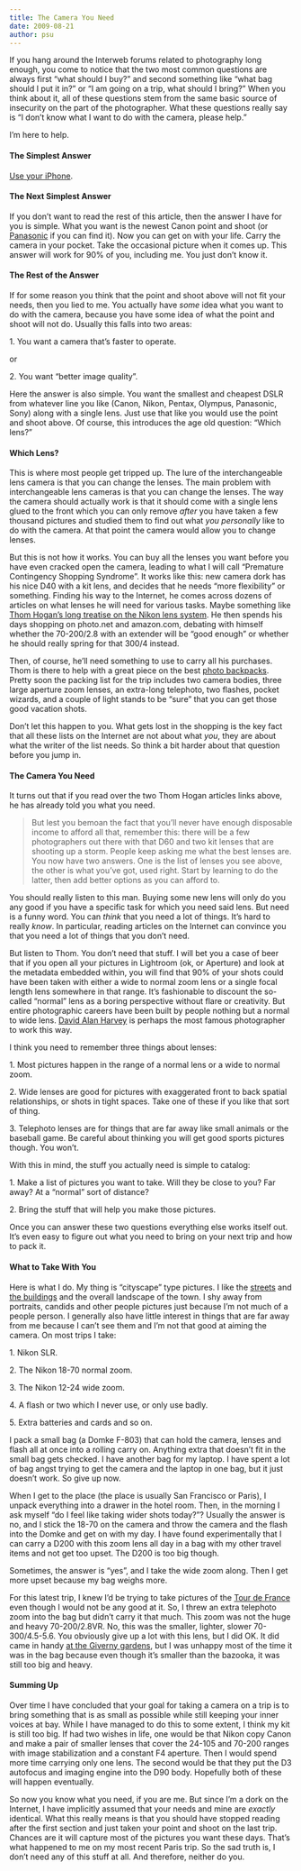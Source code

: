 ```yaml
---
title: The Camera You Need
date: 2009-08-21
author: psu
---
```


<p>If you hang around the Interweb forums related to photography long enough, you come to notice that the two most common questions are always first &#8220;what should I buy?&#8221; and second something like &#8220;what bag should I put it in?&#8221; or &#8220;I am going on a trip, what should I bring?&#8221; When you think about it, all of these questions stem from the same basic source of insecurity on the part of the photographer. What these questions really say is &#8220;I don&#8217;t know what I want to do with the camera, please help.&#8221;</p>
<p>I&#8217;m here to help.<br />

<h4>The Simplest Answer</h4>
<p>
<a href="http://mutable-states.com/the-golden-age-of-cameras-part-1.html">Use your iPhone</a>.
</p>
<h4>The Next Simplest Answer</h4>
<p>If you don&#8217;t want to read the rest of this article, then the answer I have for you is simple. What you want is the newest Canon point and shoot (or <a href="../../../01/08/camera-enough/index.html">Panasonic</a> if you can find it). Now you can get on with your life. Carry the camera in your pocket. Take the occasional picture when it comes up. This answer will work for 90% of you, including me. You just don&#8217;t know it.</p>
<h4>The Rest of the Answer</h4>
<p>If for some reason you think that the point and shoot above will not fit your needs, then you lied to me. You actually have <em>some</em> idea what you want to do with the camera, because you have some idea of what the point and shoot will not do. Usually this falls into two areas:</p>
<p>1. You want a camera that&#8217;s faster to operate.</p>
<p>or</p>
<p>2. You want &#8220;better image quality&#8221;.</p>
<p>Here the answer is also simple. You want the smallest and cheapest DSLR from whatever line you like (Canon, Nikon, Pentax, Olympus, Panasonic, Sony) along with a single lens. Just use that like you would use the point and shoot above. Of course, this introduces the age old question: &#8220;Which lens?&#8221;</p>
<h4>Which Lens?</h4>
<p>This is where most people get tripped up. The lure of the interchangeable lens camera is that you can change the lenses. The main problem with interchangeable lens cameras is that you can change the lenses. The way the camera should actually work is that it should come with a single lens glued to the front which you can only remove <em>after</em> you have taken a few thousand pictures and studied them to find out what <em>you personally</em> like to do with the camera. At that point the camera would allow you to change lenses.</p>
<p>But this is not how it works. You can buy all the lenses you want before you have even cracked open the camera, leading to what I will call &#8220;Premature Contingency Shopping Syndrome&#8221;. It works like this: new camera dork has his nice D40 with a kit lens, and decides that he needs &#8220;more flexibility&#8221; or something. Finding his way to the Internet, he comes across dozens of articles on what lenses he will need for various tasks. Maybe something like <a href="http://bythom.com/rationallenses.htm">Thom Hogan&#8217;s long treatise on the Nikon lens system</a>. He then spends his days shopping on photo.net and amazon.com, debating with himself whether the 70-200/2.8 with an extender will be &#8220;good enough&#8221; or whether he should really spring for that 300/4 instead.</p>
<p>Then, of course, he&#8217;ll need something to use to carry all his purchases. Thom is there to help with a great piece on the best <a href="http://bythom.com/bags.htm">photo backpacks</a>. Pretty soon the packing list for the trip includes two camera bodies, three large aperture zoom lenses, an extra-long telephoto, two flashes, pocket wizards, and a couple of light stands to be &#8220;sure&#8221; that you can get those good vacation shots.</p>
<p>Don&#8217;t let this happen to you. What gets lost in the shopping is the key fact that all these lists on the Internet are not about what <em>you</em>, they are about what the writer of the list needs. So think a bit harder about that question before you jump in.</p>
<h4>The Camera You Need</h4>
<p>It turns out that if you read over the two Thom Hogan articles links above, he has already told you what you need.</p>
<blockquote><p>
But lest you bemoan the fact that you&#8217;ll never have enough disposable income to afford all that, remember this: there will be a few photographers out there with that D60 and two kit lenses that are shooting up a storm. People keep asking me what the best lenses are. You now have two answers. One is the list of lenses you see above, the other is what you&#8217;ve got, used right. Start by learning to do the latter, then add better options as you can afford to.
</p></blockquote>
<p>You should really listen to this man. Buying some new lens will only do you any good if you have a specific task for which you need said lens. But need is a funny word. You can <em>think</em> that you need a lot of things. It&#8217;s hard to really <em>know</em>. In particular, reading articles on the Internet can convince you that you need a lot of things that you don&#8217;t need.</p>
<p>But listen to Thom. You don&#8217;t need that stuff. I will bet you a case of beer that if you open all your pictures in Lightroom (ok, or Aperture) and look at the metadata embedded within, you will find that 90% of your shots could have been taken with either a wide to normal zoom lens or a single focal length lens somewhere in that range. It&#8217;s fashionable to discount the so-called &#8220;normal&#8221; lens as a boring perspective without flare or creativity. But entire photographic careers have been built by people nothing but a normal to wide lens. <a href="http://en.wikipedia.org/wiki/David_Alan_Harvey">David Alan Harvey</a> is perhaps the most famous photographer to work this way.</p>
<p>I think you need to remember three things about lenses:</p>
<p>1. Most pictures happen in the range of a normal lens or a wide to normal zoom.</p>
<p>2. Wide lenses are good for pictures with exaggerated front to back spatial relationships, or shots in tight spaces. Take one of these if you like that sort of thing.</p>
<p>3. Telephoto lenses are for things that are far away like small animals or the baseball game. Be careful about thinking you will get good sports pictures though. You won&#8217;t.</p>
<p>With this in mind, the stuff you actually need is simple to catalog:</p>
<p>1. Make a list of pictures you want to take. Will they be close to you? Far away? At a &#8220;normal&#8221; sort of distance?</p>
<p>2. Bring the stuff that will help you make those pictures.</p>
<p>Once you can answer these two questions everything else works itself out. It&#8217;s even easy to figure out what you need to bring on your next trip and how to pack it.</p>
<h4>What to Take With You</h4>
<p>Here is what I do. My thing is &#8220;cityscape&#8221; type pictures. I like the <a href="http://www.flickr.com/photos/79904144@N00/3764641235/">streets</a> and <a href="http://www.flickr.com/photos/79904144@N00/3762955415/in/photostream/">the buildings</a> and the overall landscape of the town. I shy away from portraits, candids and other people pictures just because I&#8217;m not much of a people person.  I generally also have little interest in things that are far away from me because I can&#8217;t see them and I&#8217;m not that good at aiming the camera. On most trips I take:</p>
<p>1. Nikon SLR.</p>
<p>2. The Nikon 18-70 normal zoom.</p>
<p>3. The Nikon 12-24 wide zoom.</p>
<p>4. A flash or two which I never use, or only use badly.</p>
<p>5. Extra batteries and cards and so on.</p>
<p>I pack a small bag (a Domke F-803) that can hold the camera, lenses and flash all at once into a rolling carry on. Anything extra that doesn&#8217;t fit in the small bag gets checked. I have another bag for my laptop. I have spent a lot of bag angst trying to get the camera and the laptop in one bag, but it just doesn&#8217;t work. So give up now.</p>
<p>When I get to the place (the place is usually San Francisco or Paris), I unpack everything into a drawer in the hotel room. Then, in the morning I ask myself  &#8220;do I feel like taking wider shots today?&#8221;? Usually the answer is no, and I stick the 18-70 on the camera and throw the camera and the flash into the Domke and get on with my day. I have found experimentally that I can carry a D200 with this zoom lens all day in a bag with my other travel items and not get too upset. The D200 is too big though.</p>
<p>Sometimes, the answer is &#8220;yes&#8221;, and I take the wide zoom along. Then I get more upset because my bag weighs more.</p>
<p>For this latest trip, I knew I&#8217;d be trying to take pictures of the <a href="http://www.flickr.com/photos/79904144@N00/3758750583/">Tour de France</a> even though I would not be any good at it. So, I threw an extra telephoto zoom into the bag but didn&#8217;t carry it that much. This zoom was not the huge and heavy 70-200/2.8VR. No, this was the smaller, lighter, slower 70-300/4.5-5.6. You obviously give up a lot with this lens, but I did OK. It did came in handy <a href="http://www.flickr.com/photos/79904144@N00/3765480698/">at the Giverny gardens</a>, but I was unhappy most of the time it was in the bag because even though it&#8217;s smaller than the bazooka, it was still too big and heavy.</p>
<h4>Summing Up</h4>
<p>Over time I have concluded that your goal for taking a camera on a trip is to bring something that is as small as possible while still keeping your inner voices at bay. While I have managed to do this to some extent, I think my kit is still too big. If had two wishes in life, one would be that Nikon copy Canon and make a pair of smaller lenses that cover the 24-105 and 70-200 ranges with image stabilization and a constant F4 aperture. Then I would spend more time carrying only one lens. The second would be that they put the D3 autofocus and imaging engine into the D90 body. Hopefully both of these will happen eventually.</p>
<p>So now you know what you need, if you are me. But since I&#8217;m a dork on the Internet, I have implicitly assumed that your needs and mine are <em>exactly</em> identical. What this really means is that you should have stopped reading after the first section and just taken your point and shoot on the last trip. Chances are it will capture most of the pictures you want these days. That&#8217;s what happened to me on my most recent Paris trip. So the sad truth is, I don&#8217;t need any of this stuff at all. And therefore, neither do you.</p>
